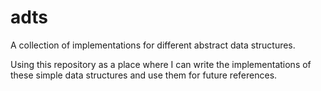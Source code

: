 # adts
A collection of implementations for different abstract data structures.  


Using this repository as a place where I can write the implementations of these simple data structures and use them for future references.
